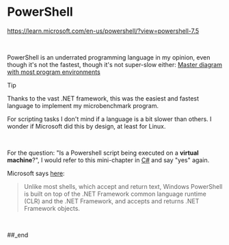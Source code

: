 # PowerShell

https://learn.microsoft.com/en-us/powershell/?view=powershell-7.5

<br/>

PowerShell is an underrated programming language in my opinion, even though it's not the fastest, though it's not super-slow either: [Master diagram with most program environments](https://github.com/practicalcomputerscience/MicrobenchmarkGPHLlanguages/tree/main/02%20-%20execution%20times#master-diagram-with-most-program-environments)

> [!TIP]
> Thanks to the vast .NET framework, this was the easiest and fastest language to implement my microbenchmark program.

For scripting tasks I don't mind if a language is a bit slower than others. I wonder if Microsoft did this by design, at least for Linux.

<br/>

For the question: "Is a Powershell script being executed on a **virtual machine**?", I would refer to this mini-chapter in [C#](https://github.com/practicalcomputerscience/MicrobenchmarkGPHLlanguages/tree/main/03%20-%20source%20code/01%20-%20imperative%20languages/C%23#virtual-machine) and say "yes" again.

Microsoft says [here](https://learn.microsoft.com/en-us/powershell/scripting/lang-spec/chapter-01?view=powershell-7.5):

> Unlike most shells, which accept and return text, Windows PowerShell is built on top of the .NET Framework common language runtime (CLR) and the .NET Framework, and accepts and returns .NET Framework objects.

<br/>

##_end
